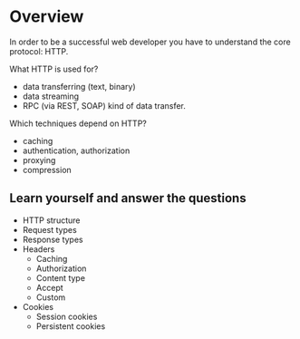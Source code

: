# Overview 

In order to be a successful web developer you have to understand the core protocol: HTTP. 

What HTTP is used for? 
- data transferring (text, binary)
- data streaming
- RPC (via REST, SOAP) kind of data transfer.

Which techniques depend on HTTP? 
- caching
- authentication, authorization
- proxying
- compression

## Learn yourself and answer the questions

- HTTP structure
- Request types
- Response types
- Headers
  - Caching
  - Authorization
  - Content type
  - Accept
  - Custom
- Cookies
  - Session cookies
  - Persistent cookies
  
